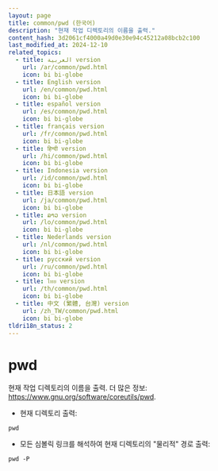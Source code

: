 ```yaml
---
layout: page
title: common/pwd (한국어)
description: "현재 작업 디렉토리의 이름을 출력."
content_hash: 3d2061cf4000a49d0e30e94c45212a08bcb2c100
last_modified_at: 2024-12-10
related_topics:
  - title: العربية version
    url: /ar/common/pwd.html
    icon: bi bi-globe
  - title: English version
    url: /en/common/pwd.html
    icon: bi bi-globe
  - title: español version
    url: /es/common/pwd.html
    icon: bi bi-globe
  - title: français version
    url: /fr/common/pwd.html
    icon: bi bi-globe
  - title: हिन्दी version
    url: /hi/common/pwd.html
    icon: bi bi-globe
  - title: Indonesia version
    url: /id/common/pwd.html
    icon: bi bi-globe
  - title: 日本語 version
    url: /ja/common/pwd.html
    icon: bi bi-globe
  - title: ລາວ version
    url: /lo/common/pwd.html
    icon: bi bi-globe
  - title: Nederlands version
    url: /nl/common/pwd.html
    icon: bi bi-globe
  - title: русский version
    url: /ru/common/pwd.html
    icon: bi bi-globe
  - title: ไทย version
    url: /th/common/pwd.html
    icon: bi bi-globe
  - title: 中文 (繁體, 台灣) version
    url: /zh_TW/common/pwd.html
    icon: bi bi-globe
tldri18n_status: 2
---
```

# pwd

현재 작업 디렉토리의 이름을 출력.
더 많은 정보: <https://www.gnu.org/software/coreutils/pwd>.

- 현재 디렉토리 출력:

`pwd`

- 모든 심볼릭 링크를 해석하여 현재 디렉토리의 "물리적" 경로 출력:

`pwd -P`
